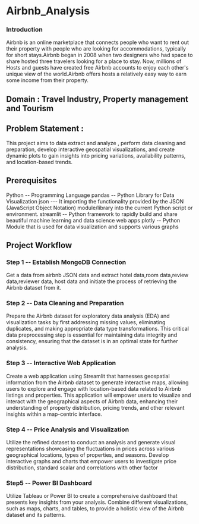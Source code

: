 # Airbnb_Analysis

### Introduction
Airbnb is an online marketplace that connects people who want to rent out their property with people who are looking for accommodations, typically for short stays.Airbnb began in 2008 when two designers who had space to share hosted three travelers looking for a place to stay. Now, millions of Hosts and guests have created free Airbnb accounts to enjoy each other's unique view of the world.Airbnb offers hosts a relatively easy way to earn some income from their property.

## Domain : Travel Industry, Property management and Tourism

## Problem Statement :
This project aims to data extract and analyze , perform data cleaning and preparation, develop interactive geospatial visualizations, and create dynamic plots to gain insights into pricing variations, availability patterns, and location-based trends.

## Prerequisites
Python -- Programming Language
pandas -- Python Library for Data Visualization
json --- It importing the functionality provided by the JSON (JavaScript Object Notation) module/library into the current Python script or environment.
streamlit -- Python framework to rapidly build and share beautiful machine learning and data science web apps
plotly -- Python Module that is used for data visualization and supports various graphs

## Project Workflow
### Step 1 -- Establish MongoDB Connection
Get a data from airbnb JSON data and extract hotel data,room data,review data,reviewer data, host data and initiate the process of retrieving the Airbnb dataset from it.

### Step 2 -- Data Cleaning and Preparation
Prepare the Airbnb dataset for exploratory data analysis (EDA) and visualization tasks by first addressing missing values, eliminating duplicates, and making appropriate data type transformations. This critical data preprocessing step is essential for maintaining data integrity and consistency, ensuring that the dataset is in an optimal state for further analysis.

### Step 3 -- Interactive Web Application
Create a web application using Streamlit that harnesses geospatial information from the Airbnb dataset to generate interactive maps, allowing users to explore and engage with location-based data related to Airbnb listings and properties. This application will empower users to visualize and interact with the geographical aspects of Airbnb data, enhancing their understanding of property distribution, pricing trends, and other relevant insights within a map-centric interface.

### Step 4 -- Price Analysis and Visualization
Utilize the refined dataset to conduct an analysis and generate visual representations showcasing the fluctuations in prices across various geographical locations, types of properties, and seasons. Develop interactive graphs and charts that empower users to investigate price distribution, standard scalar and correlations with other factor

### Step5 -- Power BI Dashboard
Utilize Tableau or Power BI to create a comprehensive dashboard that presents key insights from your analysis. Combine different visualizations, such as maps, charts, and tables, to provide a holistic view of the Airbnb dataset and its patterns.
